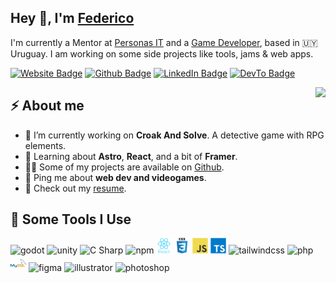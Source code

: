 <h2>Hey 👋, I'm <a href="https://linktr.ee/fededev">Federico</a></h2>
<p>I'm currently a Mentor at <a href="https://personasit.uy/">Personas IT</a> and a <a href="https://fedealvarez.itch.io/">Game Developer</a>, based in 🇺🇾 Uruguay. I am working on some side projects like tools, jams & web apps.</p>

<p>
    <a href="https://federicoalvarez.uy"><img
            src="https://img.shields.io/badge/-federicoalvarez.uy-4E69C8?style=flat-square&amp;labelColor=4E69C8&amp;logo=data:image/svg%2bxml;base64,PHN2ZyB4bWxucz0iaHR0cDovL3d3dy53My5vcmcvMjAwMC9zdmciIHZlcnNpb249IjEiIHdpZHRoPSI2MDAiIGhlaWdodD0iNjAwIj48cGF0aCBkPSJNMTI5IDExMWMtNTUgNC05MyA2Ni05MyA3OEwwIDM5OGMtMiA3MCAzNiA5MiA2OSA5MWgxYzc5IDAgODctNTcgMTMwLTEyOGgyMDFjNDMgNzEgNTAgMTI4IDEyOSAxMjhoMWMzMyAxIDcxLTIxIDY5LTkxbC0zNi0yMDljMC0xMi00MC03OC05OC03OGgtMTBjLTYzIDAtOTIgMzUtOTIgNDJIMjM2YzAtNy0yOS00Mi05Mi00MmgtMTV6IiBmaWxsPSIjZmZmIi8+PC9zdmc+&amp;link=https://federicoalvarez.uy"
            alt="Website Badge"></a> 
    <a href="https://github.com/fede-alvarez"><img
                src="https://img.shields.io/badge/Github-blue?logo=github&link=https://github.com/fede-alvarez"
                alt="Github Badge"></a> 
    <a href="https://www.linkedin.com/in/federicoalvarez/"><img
            src="https://img.shields.io/badge/-@federicoalvarez-0077B5?style=flat-square&amp;labelColor=0077B5&amp;logo=LinkedIn&amp;link=https://www.linkedin.com/in/federicoalvarez/"
            alt="LinkedIn Badge"></a> 
    <a href="https://fedealvarez.itch.io/"><img
            src="https://img.shields.io/badge/-@fedealvarez-0A0A0A?style=flat-square&amp;labelColor=0A0A0A&amp;logo=itch.io&amp;link=https://fedealvarez.itch.io/"
            alt="DevTo Badge"></a> </p>

<img align="right" src="https://media4.giphy.com/media/l46CsTPetihC1rX9K/giphy.gif?cid=ecf05e47682dchtydoqpm334v1ib0dhxkkb7occu639j9mus&ep=v1_gifs_search&rid=giphy.gif&ct=g" />
<h2>⚡️ About me</h2>
<ul>
<li>🔭 I’m currently working on <strong>Croak And Solve</strong>. A detective game with RPG elements.</li>
<li>🧐 Learning about <strong>Astro</strong>, <strong>React</strong>, and a bit of <strong>Framer</strong>.</li>
<li>👨‍💻 Some of my projects are available on <a href="https://github.com/fede-alvarez">Github</a>.</li>
<li>💬 Ping me about <strong>web dev and videogames</strong>.</li>
<li>📙 Check out my <a href="https://www.linkedin.com/in/federicoalvarez/">resume</a>.</li>
</ul>

<h2>🚀 Some Tools I Use</h2>
<p align="left">
<img src="https://cdn.jsdelivr.net/gh/devicons/devicon/icons/godot/godot-original.svg" alt="godot" width="25" height="25"/>
<img src="https://cdn.jsdelivr.net/gh/devicons/devicon/icons/unity/unity-original.svg" alt="unity" width="25" height="25"/>
<img src="https://cdn.jsdelivr.net/gh/devicons/devicon/icons/csharp/csharp-original.svg" alt="C Sharp" width="25" height="25"/>
<img src="https://cdn.jsdelivr.net/gh/devicons/devicon/icons/npm/npm-original-wordmark.svg" alt="npm" width="25" height="25" />
<img src="https://raw.githubusercontent.com/devicons/devicon/master/icons/react/react-original-wordmark.svg" alt="react" width="25" height="25" />
<img src="https://raw.githubusercontent.com/devicons/devicon/master/icons/css3/css3-original-wordmark.svg" alt="css3" width="25" height="25" />
<img src="https://raw.githubusercontent.com/devicons/devicon/master/icons/javascript/javascript-original.svg" alt="javascript" width="25" height="25" />
<img src="https://raw.githubusercontent.com/devicons/devicon/master/icons/typescript/typescript-original.svg" alt="typescript" width="25" height="25" />
<img src="https://cdn.jsdelivr.net/gh/devicons/devicon/icons/tailwindcss/tailwindcss-plain.svg" alt="tailwindcss" width="25" height="25"/>
<img src="https://cdn.jsdelivr.net/gh/devicons/devicon/icons/php/php-plain.svg" alt="php" width="25" height="25"/>
<img src="https://raw.githubusercontent.com/devicons/devicon/master/icons/mysql/mysql-original-wordmark.svg" alt="mysql" width="25" height="25" />
<img src="https://cdn.jsdelivr.net/gh/devicons/devicon/icons/figma/figma-original.svg" alt="figma" width="25" height="25" />
<img src="https://cdn.jsdelivr.net/gh/devicons/devicon/icons/illustrator/illustrator-plain.svg" alt="illustrator" width="25" height="25" />
<img src="https://cdn.jsdelivr.net/gh/devicons/devicon/icons/photoshop/photoshop-plain.svg" alt="photoshop" width="25" height="25"/>
</p>
